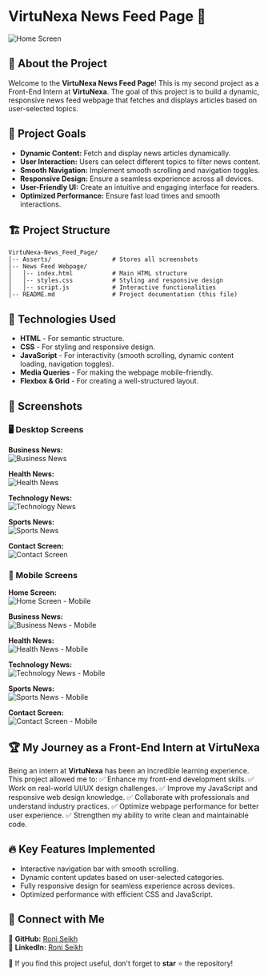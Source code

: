 # VirtuNexa News Feed Page 🚀

![Home Screen](https://github.com/Roni-Seikh/VirtuNexa-News_Feed_Page/blob/main/Asserts/Home%20Screen.png)

## 🌟 About the Project
Welcome to the **VirtuNexa News Feed Page**! This is my second project as a Front-End Intern at **VirtuNexa**. The goal of this project is to build a dynamic, responsive news feed webpage that fetches and displays articles based on user-selected topics. 

## 🎯 Project Goals
- **Dynamic Content:** Fetch and display news articles dynamically.
- **User Interaction:** Users can select different topics to filter news content.
- **Smooth Navigation:** Implement smooth scrolling and navigation toggles.
- **Responsive Design:** Ensure a seamless experience across all devices.
- **User-Friendly UI:** Create an intuitive and engaging interface for readers.
- **Optimized Performance:** Ensure fast load times and smooth interactions.

## 🏗️ Project Structure
```
VirtuNexa-News_Feed_Page/
│-- Asserts/                 # Stores all screenshots
│-- News Feed Webpage/
│   │-- index.html           # Main HTML structure
│   │-- styles.css           # Styling and responsive design
│   │-- script.js            # Interactive functionalities
│-- README.md                # Project documentation (this file)
```

## 🚀 Technologies Used
- **HTML** - For semantic structure.
- **CSS** - For styling and responsive design.
- **JavaScript** - For interactivity (smooth scrolling, dynamic content loading, navigation toggles).
- **Media Queries** - For making the webpage mobile-friendly.
- **Flexbox & Grid** - For creating a well-structured layout.

## 📸 Screenshots
### 🖥️ Desktop Screens
**Business News:**  
![Business News](https://github.com/Roni-Seikh/VirtuNexa-News_Feed_Page/blob/main/Asserts/Buisness%20News.png)

**Health News:**  
![Health News](https://github.com/Roni-Seikh/VirtuNexa-News_Feed_Page/blob/main/Asserts/Health%20News.png)

**Technology News:**  
![Technology News](https://github.com/Roni-Seikh/VirtuNexa-News_Feed_Page/blob/main/Asserts/Technology%20News.png)

**Sports News:**  
![Sports News](https://github.com/Roni-Seikh/VirtuNexa-News_Feed_Page/blob/main/Asserts/Sports%20News.png)

**Contact Screen:**  
![Contact Screen](https://github.com/Roni-Seikh/VirtuNexa-News_Feed_Page/blob/main/Asserts/Contact%20Screen.png)

### 📱 Mobile Screens
**Home Screen:**  
![Home Screen - Mobile](https://github.com/Roni-Seikh/VirtuNexa-News_Feed_Page/blob/main/Asserts/Home%20Screen%20For%20Mobile.png)

**Business News:**  
![Business News - Mobile](https://github.com/Roni-Seikh/VirtuNexa-News_Feed_Page/blob/main/Asserts/Buisness%20News%20For%20Mobile.png)

**Health News:**  
![Health News - Mobile](https://github.com/Roni-Seikh/VirtuNexa-News_Feed_Page/blob/main/Asserts/Health%20News%20For%20Mobile.png)

**Technology News:**  
![Technology News - Mobile](https://github.com/Roni-Seikh/VirtuNexa-News_Feed_Page/blob/main/Asserts/Technology%20News%20For%20Mobile.png)

**Sports News:**  
![Sports News - Mobile](https://github.com/Roni-Seikh/VirtuNexa-News_Feed_Page/blob/main/Asserts/Sports%20News%20For%20Mobile.png)

**Contact Screen:**  
![Contact Screen - Mobile](https://github.com/Roni-Seikh/VirtuNexa-News_Feed_Page/blob/main/Asserts/Contact%20Screen%20For%20Mobile.png)

## 🏆 My Journey as a Front-End Intern at VirtuNexa
Being an intern at **VirtuNexa** has been an incredible learning experience. This project allowed me to:
✅ Enhance my front-end development skills.
✅ Work on real-world UI/UX design challenges.
✅ Improve my JavaScript and responsive web design knowledge.
✅ Collaborate with professionals and understand industry practices.
✅ Optimize webpage performance for better user experience.
✅ Strengthen my ability to write clean and maintainable code.

## 🔥 Key Features Implemented
- Interactive navigation bar with smooth scrolling.
- Dynamic content updates based on user-selected categories.
- Fully responsive design for seamless experience across devices.
- Optimized performance with efficient CSS and JavaScript.

## 📌 Connect with Me
🔗 **GitHub:** [Roni Seikh](https://github.com/Roni-Seikh)  
🔗 **LinkedIn:** [Roni Seikh](https://in.linkedin.com/in/roniseikh)

🚀 If you find this project useful, don't forget to **star** ⭐ the repository!

